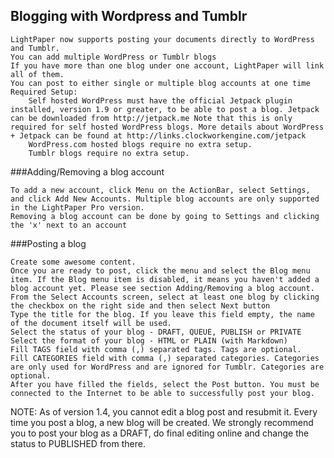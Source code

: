 ## Blogging with Wordpress and Tumblr

    LightPaper now supports posting your documents directly to WordPress and Tumblr.
    You can add multiple WordPress or Tumblr blogs
    If you have more than one blog under one account, LightPaper will link all of them.
    You can post to either single or multiple blog accounts at one time
    Required Setup:
        Self hosted WordPress must have the official Jetpack plugin installed, version 1.9 or greater, to be able to post a blog. Jetpack can be downloaded from http://jetpack.me Note that this is only required for self hosted WordPress blogs. More details about WordPress + Jetpack can be found at http://links.clockworkengine.com/jetpack
        WordPress.com hosted blogs require no extra setup.
        Tumblr blogs require no extra setup.

###Adding/Removing a blog account

    To add a new account, click Menu on the ActionBar, select Settings, and click Add New Accounts. Multiple blog accounts are only supported in the LightPaper Pro version.
    Removing a blog account can be done by going to Settings and clicking the 'x' next to an account

###Posting a blog

    Create some awesome content.
    Once you are ready to post, click the menu and select the Blog menu item. If the Blog menu item is disabled, it means you haven't added a blog account yet. Please see section Adding/Removing a blog account.
    From the Select Accounts screen, select at least one blog by clicking the checkbox on the right side and then select Next button
    Type the title for the blog. If you leave this field empty, the name of the document itself will be used.
    Select the status of your blog - DRAFT, QUEUE, PUBLISH or PRIVATE
    Select the format of your blog - HTML or PLAIN (with Markdown)
    Fill TAGS field with comma (,) separated tags. Tags are optional.
    Fill CATEGORIES field with comma (,) separated categories. Categories are only used for WordPress and are ignored for Tumblr. Categories are optional.
    After you have filled the fields, select the Post button. You must be connected to the Internet to be able to successfully post your blog.

NOTE: As of version 1.4, you cannot edit a blog post and resubmit it. Every time you post a blog, a new blog will be created. We strongly recommend you to post your blog as a DRAFT, do final editing online and change the status to PUBLISHED from there.
